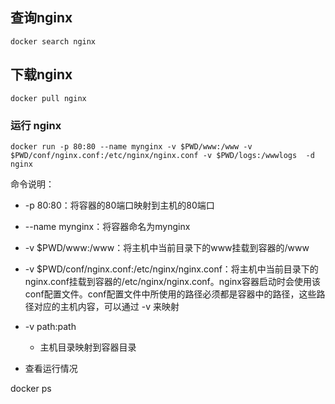 ## 查询nginx

```
docker search nginx
```

## 下载nginx

```
docker pull nginx
```

### 运行 nginx

```
docker run -p 80:80 --name mynginx -v $PWD/www:/www -v $PWD/conf/nginx.conf:/etc/nginx/nginx.conf -v $PWD/logs:/wwwlogs  -d nginx
```

命令说明：

* -p 80:80：将容器的80端口映射到主机的80端口

* --name mynginx：将容器命名为mynginx

* -v $PWD/www:/www：将主机中当前目录下的www挂载到容器的/www

* -v $PWD/conf/nginx.conf:/etc/nginx/nginx.conf：将主机中当前目录下的nginx.conf挂载到容器的/etc/nginx/nginx.conf。nginx容器启动时会使用该conf配置文件。conf配置文件中所使用的路径必须都是容器中的路径，这些路径对应的主机内容，可以通过 -v 来映射

* -v path:path

  * 主机目录映射到容器目录

* 查看运行情况

docker ps

